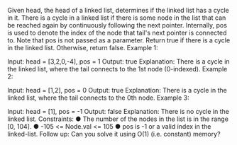Given head, the head of a linked list, determines if the linked list has a cycle in it. There is a cycle in a linked list if there is some node in the list that can be reached again by continuously following the next pointer. Internally, pos is used to denote the index of the node that tail's next pointer is connected to. Note that pos is not passed as a parameter.
Return true if there is a cycle in the linked list. Otherwise, return false.
Example 1:
 
Input: head = [3,2,0,-4], pos = 1
Output: true
Explanation: There is a cycle in the linked list, where the tail connects to the 1st node (0-indexed).
Example 2:
 
Input: head = [1,2], pos = 0
Output: true
Explanation: There is a cycle in the linked list, where the tail connects to the 0th node.
Example 3:
 
Input: head = [1], pos = -1
Output: false
Explanation: There is no cycle in the linked list.
Constraints:
●	The number of the nodes in the list is in the range [0, 104].
●	-105 <= Node.val <= 105
●	pos is -1 or a valid index in the linked-list.
Follow up: Can you solve it using O(1) (i.e. constant) memory?
